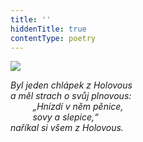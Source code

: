 ```yaml
---
title: ''
hiddenTitle: true
contentType: poetry
---
```


<section>

![](../Images/050.jpg)

_Byl jeden chlápek z Holovous  
a měl strach o svůj plnovous:  
         „Hnízdí v něm pěnice,  
         sovy a slepice,“  
naříkal si všem z Holovous._

</section>
